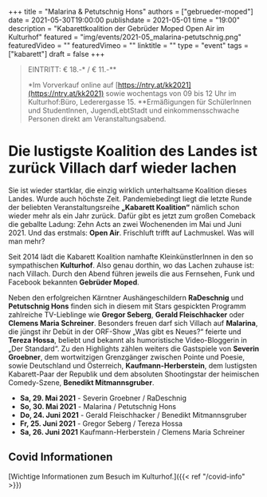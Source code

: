 +++
title = "Malarina & Petutschnig Hons"
authors = ["gebrueder-moped"]
date = 2021-05-30T19:00:00
publishdate = 2021-05-01
time = "19:00"
description = "Kabarettkoalition der Gebrüder Moped Open Air im Kulturhof"
featured = "img/events/2021-05_malarina-petutschnig.png"
featuredVideo = ""
featuredVimeo = ""
linktitle = ""
type = "event"
tags = ["kabarett"]
draft = false
+++

>
> EINTRITT: € 18.-\* / € 11.-\*\*
>
> \*Im Vorverkauf online auf [https://ntry.at/kk2021](https://ntry.at/kk2021) sowie wochentags von 09 bis 12 Uhr im Kulturhof:Büro, Lederergasse 15.
> \*\*Ermäßigungen für SchülerInnen und StudentInnen, JugendLebtStadt und einkommensschwache Personen direkt am Veranstaltungsabend.


# Die lustigste Koalition des Landes ist zurück Villach darf wieder lachen

Sie ist wieder startklar, die einzig wirklich unterhaltsame Koalition dieses Landes. Wurde auch höchste Zeit. Pandemiebedingt liegt die letzte Runde der beliebten Veranstaltungsreihe **„Kabarett Koalition“** nämlich schon wieder mehr als ein Jahr zurück. Dafür gibt es jetzt zum großen Comeback die geballte Ladung: Zehn Acts an zwei Wochenenden im Mai und Juni 2021. Und das erstmals: **Open Air**. Frischluft trifft auf Lachmuskel. Was will man mehr? 

Seit 2014 lädt die Kabarett Koalition namhafte KleinkünstlerInnen in den so sympathischen **Kulturhof**. Also genau dorthin, wo das Lachen zuhause ist: nach Villach. Durch den Abend führen jeweils die aus Fernsehen, Funk und Facebook bekannten **Gebrüder Moped**.

Neben den erfolgreichen Kärntner Aushängeschildern **RaDeschnig** und **Petutschnig Hons** finden sich in diesem mit Stars gespickten Programm zahlreiche TV-Lieblinge wie **Gregor Seberg**, **Gerald Fleischhacker** oder **Clemens Maria Schreiner**. Besonders freuen darf sich Villach auf **Malarina**, die jüngst ihr Debüt in der ORF-Show „Was gibt es Neues?“ feierte und **Tereza Hossa**, beliebt und bekannt als humoristische Video-Bloggerin in „Der Standard“. Zu den Highlights zählen weiters die Gastspiele von **Severin Groebner**, dem wortwitzigen Grenzgänger zwischen Pointe und Poesie, sowie Deutschland und Österreich, **Kaufmann-Herberstein**, dem lustigsten Kabarett-Paar der Republik und dem absoluten Shootingstar der heimischen Comedy-Szene, **Benedikt Mitmannsgruber**.

- **Sa, 29. Mai 2021** - Severin Groebner / RaDeschnig
- **So, 30. Mai 2021** - Malarina / Petutschnig Hons
- **Do, 24. Juni 2021** - Gerald Fleischhacker / Benedikt Mitmannsgruber
- **Fr, 25. Juni 2021** - Gregor Seberg / Tereza Hossa 
- **Sa, 26. Juni 2021** Kaufmann-Herberstein / Clemens Maria Schreiner

## Covid Informationen

[Wichtige Informationen zum Besuch im Kulturhof.]({{< ref "/covid-info" >}})